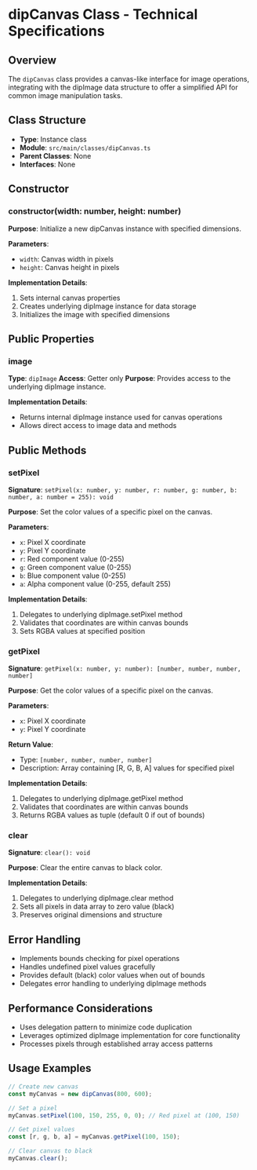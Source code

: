 # dipCanvas Class - Technical Specifications

## Overview
The `dipCanvas` class provides a canvas-like interface for image operations, integrating with the dipImage data structure to offer a simplified API for common image manipulation tasks.

## Class Structure
- **Type**: Instance class 
- **Module**: `src/main/classes/dipCanvas.ts`
- **Parent Classes**: None
- **Interfaces**: None

## Constructor

### constructor(width: number, height: number)
**Purpose**: Initialize a new dipCanvas instance with specified dimensions.

**Parameters**:
- `width`: Canvas width in pixels  
- `height`: Canvas height in pixels

**Implementation Details**:
1. Sets internal canvas properties
2. Creates underlying dipImage instance for data storage
3. Initializes the image with specified dimensions

## Public Properties

### image
**Type**: `dipImage`
**Access**: Getter only
**Purpose**: Provides access to the underlying dipImage instance.

**Implementation Details**:
- Returns internal dipImage instance used for canvas operations
- Allows direct access to image data and methods

## Public Methods

### setPixel
**Signature**: `setPixel(x: number, y: number, r: number, g: number, b: number, a: number = 255): void`

**Purpose**: Set the color values of a specific pixel on the canvas.

**Parameters**:
- `x`: Pixel X coordinate  
- `y`: Pixel Y coordinate
- `r`: Red component value (0-255)
- `g`: Green component value (0-255) 
- `b`: Blue component value (0-255)
- `a`: Alpha component value (0-255, default 255)

**Implementation Details**:
1. Delegates to underlying dipImage.setPixel method
2. Validates that coordinates are within canvas bounds  
3. Sets RGBA values at specified position

### getPixel  
**Signature**: `getPixel(x: number, y: number): [number, number, number, number]`

**Purpose**: Get the color values of a specific pixel on the canvas.

**Parameters**:
- `x`: Pixel X coordinate
- `y`: Pixel Y coordinate  

**Return Value**:
- Type: `[number, number, number, number]`
- Description: Array containing [R, G, B, A] values for specified pixel

**Implementation Details**:
1. Delegates to underlying dipImage.getPixel method  
2. Validates that coordinates are within canvas bounds
3. Returns RGBA values as tuple (default 0 if out of bounds)

### clear
**Signature**: `clear(): void`

**Purpose**: Clear the entire canvas to black color.

**Implementation Details**:
1. Delegates to underlying dipImage.clear method
2. Sets all pixels in data array to zero value (black)
3. Preserves original dimensions and structure

## Error Handling
- Implements bounds checking for pixel operations  
- Handles undefined pixel values gracefully
- Provides default (black) color values when out of bounds
- Delegates error handling to underlying dipImage methods

## Performance Considerations
- Uses delegation pattern to minimize code duplication
- Leverages optimized dipImage implementation for core functionality
- Processes pixels through established array access patterns

## Usage Examples
```typescript
// Create new canvas
const myCanvas = new dipCanvas(800, 600);

// Set a pixel 
myCanvas.setPixel(100, 150, 255, 0, 0); // Red pixel at (100, 150)

// Get pixel values
const [r, g, b, a] = myCanvas.getPixel(100, 150);

// Clear canvas to black
myCanvas.clear();